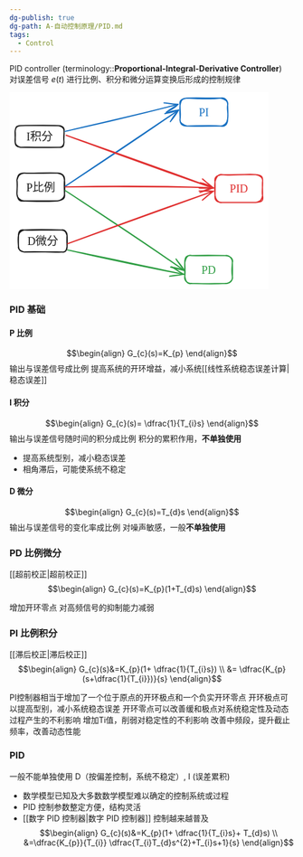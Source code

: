 ```yaml
---
dg-publish: true
dg-path: A-自动控制原理/PID.md
tags:
  - Control
---
```

PID controller (terminology::**Proportional-Integral-Derivative Controller**)  
对误差信号 $e(t)$ 进行比例、积分和微分运算变换后形成的控制规律

<svg xmlns="http://www.w3.org/2000/svg" version="1.1" viewBox="0 0 457.7029089363357 348.1085136559941" width="457.7029089363357" height="348.1085136559941">  <!-- svg-source:excalidraw -->    <defs>    <style class="style-fonts">      @font-face {        font-family: "Virgil";        src: url("https://excalidraw.com/Virgil.woff2");      }      @font-face {        font-family: "Cascadia";        src: url("https://excalidraw.com/Cascadia.woff2");      }      @font-face {        font-family: "Assistant";        src: url("https://excalidraw.com/Assistant-Regular.woff2");      }    </style>      </defs>  <rect x="0" y="0" width="457.7029089363357" height="348.1085136559941" fill="#ffffff"></rect><g stroke-linecap="round" transform="translate(13.197874694155985 142.67527000038976) rotate(0 42.06167696164036 24.711222218309956)"><path d="M12.36 0 C28.43 1.14, 45.18 -0.94, 71.77 0 M12.36 0 C28.35 0.79, 43.18 0.38, 71.77 0 M71.77 0 C79.9 -0.26, 85.05 5.67, 84.12 12.36 M71.77 0 C79.2 1.87, 82.7 2.73, 84.12 12.36 M84.12 12.36 C84.48 17.85, 84.69 28.54, 84.12 37.07 M84.12 12.36 C83.15 20.11, 83.8 27.46, 84.12 37.07 M84.12 37.07 C84.08 44.25, 78.09 48.35, 71.77 49.42 M84.12 37.07 C85.5 45.7, 80.82 47.69, 71.77 49.42 M71.77 49.42 C57.81 50.82, 39.97 50.21, 12.36 49.42 M71.77 49.42 C53.26 49.46, 34.3 49.07, 12.36 49.42 M12.36 49.42 C5.69 48.19, 0.25 45.25, 0 37.07 M12.36 49.42 C2.24 51.3, 1.24 43.63, 0 37.07 M0 37.07 C-0.35 30.1, 1.57 20.35, 0 12.36 M0 37.07 C0.41 29.18, 0.7 20.19, 0 12.36 M0 12.36 C1.63 4.21, 2.8 0.04, 12.36 0 M0 12.36 C1.26 6.18, 3.97 0.48, 12.36 0" stroke="#1e1e1e" stroke-width="2" fill="none"></path></g><g transform="translate(29.400176655796315 155.38649221869971) rotate(0 25.859375 12)"><text x="25.859375" y="19.3125" font-family="Cascadia, Segoe UI Emoji" font-size="20px" fill="#1e1e1e" text-anchor="middle" style="white-space: pre;" direction="ltr" dominant-baseline="alphabetic">P比例</text></g><g stroke-linecap="round" transform="translate(10 58.66720760185112) rotate(0 43.208966709249935 19.29452277638123)"><path d="M9.65 0 C23.09 -0.24, 38.56 0.04, 76.77 0 M9.65 0 C36.59 -0.36, 62.22 -0.39, 76.77 0 M76.77 0 C83.94 0.53, 87.93 4.2, 86.42 9.65 M76.77 0 C83.79 1.49, 86.86 4.28, 86.42 9.65 M86.42 9.65 C86.9 14.33, 85.24 19.68, 86.42 28.94 M86.42 9.65 C87.21 15.53, 85.55 22.27, 86.42 28.94 M86.42 28.94 C86.63 35.77, 81.48 39.02, 76.77 38.59 M86.42 28.94 C85.96 36.1, 85.44 39.17, 76.77 38.59 M76.77 38.59 C63.6 38.39, 46.7 39.04, 9.65 38.59 M76.77 38.59 C52.21 39.13, 27.41 37.98, 9.65 38.59 M9.65 38.59 C2.38 37.45, 0.36 35.34, 0 28.94 M9.65 38.59 C3.74 37.03, 0.49 34.65, 0 28.94 M0 28.94 C-0.75 25.18, 1.05 19.84, 0 9.65 M0 28.94 C0.64 21.72, -0.58 14.12, 0 9.65 M0 9.65 C0.36 2.43, 4.03 0.5, 9.65 0 M0 9.65 C1.3 1.1, 2.67 0.68, 9.65 0" stroke="#1e1e1e" stroke-width="2" fill="none"></path></g><g transform="translate(27.34959170924992 65.96173037823232) rotate(0 25.859375 12)"><text x="25.859375" y="19.3125" font-family="Cascadia, Segoe UI Emoji" font-size="20px" fill="#1e1e1e" text-anchor="middle" style="white-space: pre;" direction="ltr" dominant-baseline="alphabetic">I积分</text></g><g stroke-linecap="round" transform="translate(15.954305794582751 243.51392881394483) rotate(0 42.92212063949839 19.437926904977672)"><path d="M9.72 0 C27.03 0.61, 47.56 -0.39, 76.13 0 M9.72 0 C31.51 -1.16, 55.11 -0.83, 76.13 0 M76.13 0 C82.06 -1.6, 86.11 4.66, 85.84 9.72 M76.13 0 C83.55 0.54, 84.46 5.19, 85.84 9.72 M85.84 9.72 C85.27 14.51, 85.49 18.47, 85.84 29.16 M85.84 9.72 C86.47 15.56, 86.09 22.61, 85.84 29.16 M85.84 29.16 C86.15 36.98, 81.54 39.79, 76.13 38.88 M85.84 29.16 C84.51 36.64, 83.4 40.65, 76.13 38.88 M76.13 38.88 C54.36 40.04, 36.52 37.22, 9.72 38.88 M76.13 38.88 C60.18 38.81, 42.93 38.63, 9.72 38.88 M9.72 38.88 C4.71 38.17, -1.58 34.05, 0 29.16 M9.72 38.88 C2.59 37.45, 0.26 35.35, 0 29.16 M0 29.16 C-0.54 22.3, -1.32 14.67, 0 9.72 M0 29.16 C-0.22 24.56, -0.44 21.67, 0 9.72 M0 9.72 C-0.54 5.12, 1.64 -1.71, 9.72 0 M0 9.72 C0.14 5.03, 4.92 1.28, 9.72 0" stroke="#1e1e1e" stroke-width="2" fill="none"></path></g><g transform="translate(33.01705143408111 250.95185571892247) rotate(0 25.859375 12)"><text x="25.859375" y="19.3125" font-family="Cascadia, Segoe UI Emoji" font-size="20px" fill="#1e1e1e" text-anchor="middle" style="white-space: pre;" direction="ltr" dominant-baseline="alphabetic">D微分</text></g><g stroke-linecap="round" transform="translate(301.74110439392865 10) rotate(0 42.06167696164036 24.711222218309956)"><path d="M12.36 0 C34.43 1.4, 54.73 2.17, 71.77 0 M12.36 0 C31.66 -0.62, 50.19 0.21, 71.77 0 M71.77 0 C79.24 -1.61, 85.17 4.48, 84.12 12.36 M71.77 0 C78.46 1.76, 86.16 4.6, 84.12 12.36 M84.12 12.36 C82.69 21.13, 85.92 26.29, 84.12 37.07 M84.12 12.36 C84.56 22.34, 85.03 30.6, 84.12 37.07 M84.12 37.07 C84.28 45.23, 80.49 51.37, 71.77 49.42 M84.12 37.07 C83.17 44.63, 78.05 49.12, 71.77 49.42 M71.77 49.42 C59.91 48.1, 44.75 48.63, 12.36 49.42 M71.77 49.42 C55.66 49.54, 37.65 49.88, 12.36 49.42 M12.36 49.42 C5.09 47.53, -1.44 44.15, 0 37.07 M12.36 49.42 C2.12 49.2, -0.53 44.63, 0 37.07 M0 37.07 C1.51 27.1, -0.42 21.4, 0 12.36 M0 37.07 C0.28 30.72, -1 25.97, 0 12.36 M0 12.36 C1.56 5.36, 2.25 0.95, 12.36 0 M0 12.36 C-2.18 2.87, 5.55 0.7, 12.36 0" stroke="#1971c2" stroke-width="2" fill="none"></path></g><g transform="translate(332.084031355569 22.711222218309956) rotate(0 11.71875 12)"><text x="11.71875" y="19.3125" font-family="Cascadia, Segoe UI Emoji" font-size="20px" fill="#1971c2" text-anchor="middle" style="white-space: pre;" direction="ltr" dominant-baseline="alphabetic">PI</text></g><g stroke-linecap="round" transform="translate(310.14630321203344 288.6860692193742) rotate(0 42.06167696164036 24.711222218309956)"><path d="M12.36 0 C29.4 -0.45, 50.59 -0.5, 71.77 0 M12.36 0 C24.98 0.53, 37.42 0.26, 71.77 0 M71.77 0 C78.42 -1, 84.44 5.52, 84.12 12.36 M71.77 0 C81.13 0.86, 86.2 6.14, 84.12 12.36 M84.12 12.36 C83.97 18.38, 82.13 27.2, 84.12 37.07 M84.12 12.36 C84 18.31, 84.76 23.47, 84.12 37.07 M84.12 37.07 C85.78 43.6, 78.03 50.4, 71.77 49.42 M84.12 37.07 C84.62 43.76, 81.63 49.54, 71.77 49.42 M71.77 49.42 C53.19 49.43, 32.22 50.37, 12.36 49.42 M71.77 49.42 C51.62 50.48, 29.64 49.91, 12.36 49.42 M12.36 49.42 C5.21 49.51, -1.48 45.09, 0 37.07 M12.36 49.42 C3.99 51.31, 1.06 44.59, 0 37.07 M0 37.07 C-0.26 29.85, -0.38 26.81, 0 12.36 M0 37.07 C1.03 27.92, 0.06 21.48, 0 12.36 M0 12.36 C-0.25 3.54, 3.23 -1.51, 12.36 0 M0 12.36 C1.88 4.43, 4.43 -1.83, 12.36 0" stroke="#2f9e44" stroke-width="2" fill="none"></path></g><g transform="translate(340.4892301736738 301.3972914376841) rotate(0 11.71875 12.000000000000028)"><text x="11.71875" y="19.3125" font-family="Cascadia, Segoe UI Emoji" font-size="20px" fill="#2f9e44" text-anchor="middle" style="white-space: pre;" direction="ltr" dominant-baseline="alphabetic">PD</text></g><g stroke-linecap="round" transform="translate(363.579555013055 145.40394669998906) rotate(0 42.06167696164036 24.711222218309956)"><path d="M12.36 0 C27.64 2.47, 45.33 -1, 71.77 0 M12.36 0 C30 0.77, 47.8 -0.44, 71.77 0 M71.77 0 C80.07 0.47, 85.32 2.2, 84.12 12.36 M71.77 0 C79.39 1.07, 85.41 5.63, 84.12 12.36 M84.12 12.36 C84.77 19.24, 82.56 31.98, 84.12 37.07 M84.12 12.36 C83.44 17.24, 84.22 22.24, 84.12 37.07 M84.12 37.07 C82.68 44.85, 80.05 47.75, 71.77 49.42 M84.12 37.07 C86.22 47.6, 82.07 48.67, 71.77 49.42 M71.77 49.42 C52.46 49.48, 32.2 49.52, 12.36 49.42 M71.77 49.42 C50.47 49.41, 27.46 48.96, 12.36 49.42 M12.36 49.42 C3.14 49, -1.17 45.33, 0 37.07 M12.36 49.42 C5.13 50.52, 0.93 43.64, 0 37.07 M0 37.07 C-0.56 29.35, -0.59 18.09, 0 12.36 M0 37.07 C-0.04 29.38, 0.4 21.69, 0 12.36 M0 12.36 C1.86 6.05, 4.42 -0.86, 12.36 0 M0 12.36 C-1.82 2.53, 6.05 1.05, 12.36 0" stroke="#e03131" stroke-width="2" fill="none"></path></g><g transform="translate(388.06310697469536 158.11516891829902) rotate(0 17.578125 12)"><text x="17.578125" y="19.3125" font-family="Cascadia, Segoe UI Emoji" font-size="20px" fill="#e03131" text-anchor="middle" style="white-space: pre;" direction="ltr" dominant-baseline="alphabetic">PID</text></g><g stroke-linecap="round"><g transform="translate(98.46838735221195 68.89253850085024) rotate(0 99.85474574214258 -23.92322517317757)"><path d="M0 0 C59.64 -14.49, 118.71 -26.6, 199.71 -47.85 M0 0 C47.94 -10.68, 96.2 -20.93, 199.71 -47.85" stroke="#1971c2" stroke-width="2" fill="none"></path></g><g transform="translate(98.46838735221195 68.89253850085024) rotate(0 99.85474574214258 -23.92322517317757)"><path d="M179.03 -33.79 C186.28 -38.22, 193.02 -40.21, 199.71 -47.85 M179.03 -33.79 C183.39 -37.87, 188.21 -39.76, 199.71 -47.85" stroke="#1971c2" stroke-width="2" fill="none"></path></g><g transform="translate(98.46838735221195 68.89253850085024) rotate(0 99.85474574214258 -23.92322517317757)"><path d="M174.84 -50.37 C183.25 -49.95, 191.22 -47.09, 199.71 -47.85 M174.84 -50.37 C180.15 -50.39, 185.99 -48.26, 199.71 -47.85" stroke="#1971c2" stroke-width="2" fill="none"></path></g></g><mask></mask><g stroke-linecap="round"><g transform="translate(98.60446140650197 166.14942062468677) rotate(0 100.20957212020119 -67.41590924885296)"><path d="M0 0 C66.83 -45.2, 132.27 -88.94, 200.42 -134.83 M0 0 C72.17 -47.4, 144.09 -95.61, 200.42 -134.83" stroke="#1971c2" stroke-width="2" fill="none"></path></g><g transform="translate(98.60446140650197 166.14942062468677) rotate(0 100.20957212020119 -67.41590924885296)"><path d="M185.9 -114.48 C191.16 -123.09, 195.02 -128.86, 200.42 -134.83 M185.9 -114.48 C191.66 -121.47, 196.91 -128.59, 200.42 -134.83" stroke="#1971c2" stroke-width="2" fill="none"></path></g><g transform="translate(98.60446140650197 166.14942062468677) rotate(0 100.20957212020119 -67.41590924885296)"><path d="M176.22 -128.57 C184.64 -132.47, 191.7 -133.58, 200.42 -134.83 M176.22 -128.57 C185.48 -130.46, 194.2 -132.53, 200.42 -134.83" stroke="#1971c2" stroke-width="2" fill="none"></path></g></g><mask></mask><g stroke-linecap="round"><g transform="translate(98.3212286174367 173.48480991203522) rotate(0 105.41253729729836 70.84845210224182)"><path d="M0 0 C68.25 44.63, 139.17 90.83, 210.83 141.7 M0 0 C81.49 53.91, 163.5 108.7, 210.83 141.7" stroke="#2f9e44" stroke-width="2" fill="none"></path></g><g transform="translate(98.3212286174367 173.48480991203522) rotate(0 105.41253729729836 70.84845210224182)"><path d="M186.61 135.47 C193.3 136.51, 203.48 138.25, 210.83 141.7 M186.61 135.47 C195.77 138.03, 205.57 140.32, 210.83 141.7" stroke="#2f9e44" stroke-width="2" fill="none"></path></g><g transform="translate(98.3212286174367 173.48480991203522) rotate(0 105.41253729729836 70.84845210224182)"><path d="M196.28 121.36 C199.82 127.09, 206.83 133.45, 210.83 141.7 M196.28 121.36 C201.7 129.46, 207.74 137.21, 210.83 141.7" stroke="#2f9e44" stroke-width="2" fill="none"></path></g></g><mask></mask><g stroke-linecap="round"><g transform="translate(102.79854707357953 278.903539616108) rotate(0 102.58628595902007 21.464111534469794)"><path d="M0 0 C54.55 12.54, 108.36 24.72, 205.17 42.93 M0 0 C46.64 8.83, 93.48 19.9, 205.17 42.93" stroke="#2f9e44" stroke-width="2" fill="none"></path></g><g transform="translate(102.79854707357953 278.903539616108) rotate(0 102.58628595902007 21.464111534469794)"><path d="M180.43 46.48 C187.21 45.45, 193.23 45.45, 205.17 42.93 M180.43 46.48 C185.83 44.76, 191.71 45.45, 205.17 42.93" stroke="#2f9e44" stroke-width="2" fill="none"></path></g><g transform="translate(102.79854707357953 278.903539616108) rotate(0 102.58628595902007 21.464111534469794)"><path d="M183.93 29.74 C189.82 33.12, 194.91 37.54, 205.17 42.93 M183.93 29.74 C188.63 31.83, 193.71 36.32, 205.17 42.93" stroke="#2f9e44" stroke-width="2" fill="none"></path></g></g><mask></mask><g stroke-linecap="round"><g transform="translate(98.60803687462959 167.26138079983278) rotate(0 130.9729202525701 0.7807552068360337)"><path d="M0 0 C89.28 -2.1, 175.38 -1.81, 261.95 1.56 M0 0 C94.55 -0.93, 191.18 -0.2, 261.95 1.56" stroke="#e03131" stroke-width="2" fill="none"></path></g><g transform="translate(98.60803687462959 167.26138079983278) rotate(0 130.9729202525701 0.7807552068360337)"><path d="M238.3 9.68 C248 5.85, 253.77 2.85, 261.95 1.56 M238.3 9.68 C246.08 6.67, 256.39 3.91, 261.95 1.56" stroke="#e03131" stroke-width="2" fill="none"></path></g><g transform="translate(98.60803687462959 167.26138079983278) rotate(0 130.9729202525701 0.7807552068360337)"><path d="M238.62 -7.42 C248.32 -5.51, 253.99 -2.79, 261.95 1.56 M238.62 -7.42 C246.13 -4.2, 256.32 -0.74, 261.95 1.56" stroke="#e03131" stroke-width="2" fill="none"></path></g></g><mask></mask><g stroke-linecap="round"><g transform="translate(100.18927470792812 75.73314626521116) rotate(0 130.13757535242752 46.80981440248371)"><path d="M0 0 C52.01 18.95, 106.81 40.33, 260.28 93.62 M0 0 C78.69 27.73, 158.31 55.12, 260.28 93.62" stroke="#e03131" stroke-width="2" fill="none"></path></g><g transform="translate(100.18927470792812 75.73314626521116) rotate(0 130.13757535242752 46.80981440248371)"><path d="M235.28 93.48 C239.39 92.01, 246.5 94.92, 260.28 93.62 M235.28 93.48 C242.49 94.13, 251.34 93.02, 260.28 93.62" stroke="#e03131" stroke-width="2" fill="none"></path></g><g transform="translate(100.18927470792812 75.73314626521116) rotate(0 130.13757535242752 46.80981440248371)"><path d="M241.21 77.44 C244.01 79.22, 249.91 85.41, 260.28 93.62 M241.21 77.44 C246.71 82.98, 253.76 86.71, 260.28 93.62" stroke="#e03131" stroke-width="2" fill="none"></path></g></g><mask></mask><g stroke-linecap="round"><g transform="translate(102.79854707357953 267.81174565551794) rotate(0 128.85682419547703 -46.45305613089212)"><path d="M0 0 C79.74 -29.06, 159.4 -57.67, 257.71 -92.91 M0 0 C100.55 -37.06, 199.67 -73.38, 257.71 -92.91" stroke="#e03131" stroke-width="2" fill="none"></path></g><g transform="translate(102.79854707357953 267.81174565551794) rotate(0 128.85682419547703 -46.45305613089212)"><path d="M238.34 -77.11 C244.32 -82.34, 249.83 -86.93, 257.71 -92.91 M238.34 -77.11 C246.57 -83.65, 253.31 -90.26, 257.71 -92.91" stroke="#e03131" stroke-width="2" fill="none"></path></g><g transform="translate(102.79854707357953 267.81174565551794) rotate(0 128.85682419547703 -46.45305613089212)"><path d="M232.72 -93.26 C240.52 -93.47, 247.78 -93.04, 257.71 -92.91 M232.72 -93.26 C243.05 -93.58, 251.97 -93.94, 257.71 -92.91" stroke="#e03131" stroke-width="2" fill="none"></path></g></g><mask></mask></svg>

### PID 基础
#### P 比例
$$\begin{align}
G_{c}(s)=K_{p}
\end{align}$$
输出与误差信号成比例
提高系统的开环增益，减小系统[[线性系统稳态误差计算\|稳态误差]]
#### I 积分
$$\begin{align}
G_{c}(s)= \dfrac{1}{T_{i}s}
\end{align}$$
输出与误差信号随时间的积分成比例
积分的累积作用，**不单独使用**
- 提高系统型别，减小稳态误差
- 相角滞后，可能使系统不稳定

#### D 微分
$$\begin{align}
G_{c}(s)=T_{d}s
\end{align}$$
输出与误差信号的变化率成比例
对噪声敏感，一般**不单独使用**

### PD 比例微分
[[超前校正\|超前校正]]
$$\begin{align}
G_{c}(s)=K_{p}(1+T_{d}s)
\end{align}$$


增加开环零点
对高频信号的抑制能力减弱
### PI 比例积分
[[滞后校正\|滞后校正]]
$$\begin{align}
G_{c}(s)&=K_{p}(1+ \dfrac{1}{T_{i}s}) \\
&= \dfrac{K_{p}(s+\dfrac{1}{T_{i}})}{s}
\end{align}$$

PI控制器相当于增加了一个位于原点的开环极点和一个负实开环零点 
开环极点可以提高型别，减小系统稳态误差 
开环零点可以改善缓和极点对系统稳定性及动态过程产生的不利影响 
增加Ti值，削弱对稳定性的不利影响
改善中频段，提升截止频率，改善动态性能


### PID
一般不能单独使用 D（按偏差控制，系统不稳定）, I (误差累积)
- 数学模型已知及大多数数学模型难以确定的控制系统或过程 
- PID 控制参数整定方便，结构灵活 
- [[数字 PID 控制器\|数字 PID 控制器]] 控制越来越普及
$$\begin{align}
G_{c}(s)&=K_{p}(1+ \dfrac{1}{T_{i}s}+ T_{d}s) \\
&=\dfrac{K_{p}}{T_{i}} \dfrac{T_{i}T_{d}s^{2}+T_{i}s+1}{s}
\end{align}$$


